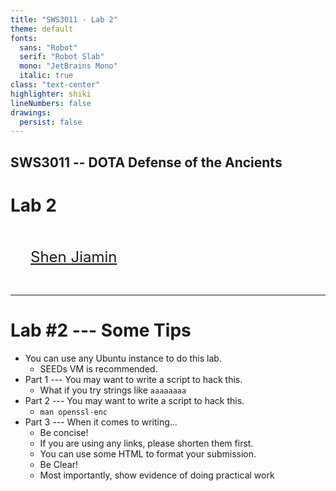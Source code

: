 ```yaml
---
title: "SWS3011 - Lab 2"
theme: default
fonts:
  sans: "Robot"
  serif: "Robot Slab"
  mono: "JetBrains Mono"
  italic: true
class: "text-center"
highlighter: shiki
lineNumbers: false
drawings:
  persist: false
---
```


## SWS3011 -- DOTA Defense of the Ancients

# Lab 2

<div style="font-size: 1.5rem; padding: 2rem;">
<a href="mailto:shen_jiamin@u.nus.edu">Shen Jiamin</a>
</div>

---

# Lab #2 --- Some Tips

- You can use any Ubuntu instance to do this lab.
  - SEEDs VM is recommended.
- Part 1 --- You may want to write a script to hack this.
  - What if you try strings like `aaaaaaaa`
- Part 2 --- You may want to write a script to hack this.
  - `man openssl-enc`
- Part 3 --- When it comes to writing...
  - Be concise!
  - If you are using any links, please shorten them first.
  - You can use some HTML to format your submission.
  - Be Clear!
  - Most importantly, show evidence of doing practical work
